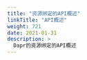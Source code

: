 ```yaml
---
title: "资源绑定的API概述"
linkTitle: "API概述"
weight: 721
date: 2021-01-31
description: >
  Dapr的资源绑定的API概述
---
```





